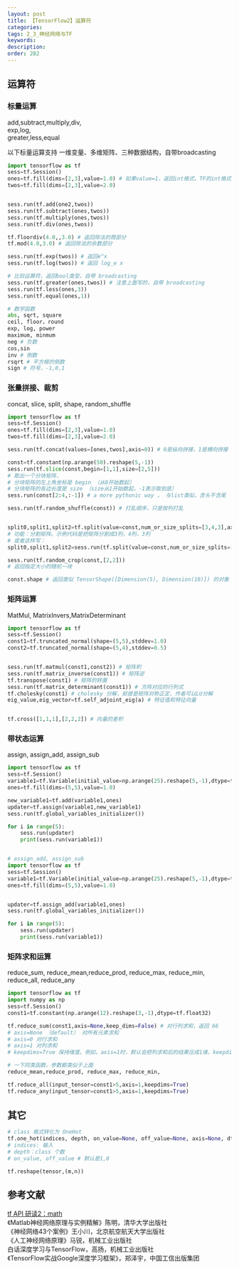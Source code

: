 ```yaml
---
layout: post
title: 【TensorFlow2】运算符
categories:
tags: 2_3_神经网络与TF
keywords:
description:
order: 282
---
```


## 运算符
### 标量运算
add,subtract,multiply,div,  
exp,log,  
greater,less,equal  


以下标量运算支持 一维变量、多维矩阵、三种数据结构，自带broadcasting
```py
import tensorflow as tf
sess=tf.Session()
ones=tf.fill(dims=[2,3],value=1.0) # 如果value=1，返回int格式，TF的int格式和float格式不能直接运算
twos=tf.fill(dims=[2,3],value=2.0)


sess.run(tf.add(one2,twos))
sess.run(tf.subtract(ones,twos))
sess.run(tf.multiply(ones,twos))
sess.run(tf.div(ones,twos))

tf.floordiv(4.0,,3.0) # 返回除法的商部分
tf.mod(4.0,3.0) # 返回除法的余数部分

sess.run(tf.exp(twos)) # 返回e^x
sess.run(tf.log(twos)) # 返回 log_e x

# 比较运算符，返回bool类型，自带 broadcasting
sess.run(tf.greater(ones,twos)) # 注意上面写的，自带 broadcasting
sess.run(tf.less(ones,3))
sess.run(tf.equal(ones,1))

# 数学函数
abs, sqrt, square
ceil, floor，round
exp, log, power
maximum, minmum
neg # 负数
cos,sin
inv # 倒数
rsqrt # 平方根的倒数
sign # 符号，-1,0,1
```

### 张量拼接、裁剪
concat, slice, split, shape, random_shuffle
```py
import tensorflow as tf
sess=tf.Session()
ones=tf.fill(dims=[2,3],value=1.0)
twos=tf.fill(dims=[2,3],value=2.0)

sess.run(tf.concat(values=[ones,twos],axis=0)) # 0是纵向拼接，1是横向拼接

const=tf.constant(np.arange(50).reshape(5,-1))
sess.run(tf.slice(const,begin=[1,1],size=[2,5]))
# 取出一个分块矩阵，
# 分块矩阵的左上角坐标是 begin （从0开始数起）
# 分块矩阵的各边长度是 size （size从1开始数起，-1表示取到底）
sess.run(const[2:4,:-1]) # a more pythonic way ， 与list类似，含头不含尾

sess.run(tf.random_shuffle(const)) # 打乱顺序，只是按列打乱


split0,split1,split2=tf.split(value=const,num_or_size_splits=[3,4,3],axis=1)
# 功能：分割矩阵。示例代码是把矩阵分割成3列，4列，3列
# 或者这样写：
split0,split1,split2=sess.run(tf.split(value=const,num_or_size_splits=[3,4,3],axis=1))

sess.run(tf.random_crop(const,[2,2]))
# 返回指定大小的随机一块

const.shape # 返回类似 TensorShape([Dimension(5), Dimension(10)]) 的对象
```


### 矩阵运算
MatMul, MatrixInvers,MatrixDeterminant
```py
import tensorflow as tf
sess=tf.Session()
const1=tf.truncated_normal(shape=(5,5),stddev=1.0)
const2=tf.truncated_normal(shape=(5,4),stddev=0.5)


sess.run(tf.matmul(const1,const2)) # 矩阵积
sess.run(tf.matrix_inverse(const1)) # 矩阵逆
tf.transpose(const1) # 矩阵的转置
sess.run(tf.matrix_determinant(const1)) # 方阵对应的行列式
tf.cholesky(const1) # cholesky 分解，前提是矩阵对称正定，作者可以LU分解
eig_value,eig_vector=tf.self_adjoint_eig(a) # 特征值和特征向量


tf.cross([1,1,1],[2,2,2]) # 向量的差积
```
### 带状态运算
assign, assign_add, assign_sub
```py
import tensorflow as tf
sess=tf.Session()
variable1=tf.Variable(initial_value=np.arange(25).reshape(5,-1),dtype=tf.float32)
ones=tf.fill(dims=(5,5),value=1.0)

new_variable1=tf.add(variable1,ones)
updater=tf.assign(variable1,new_variable1)
sess.run(tf.global_variables_initializer())

for i in range(5):
    sess.run(updater)
    print(sess.run(variable1))


# assign_add, assign_sub
import tensorflow as tf
sess=tf.Session()
variable1=tf.Variable(initial_value=np.arange(25).reshape(5,-1),dtype=tf.float32)
ones=tf.fill(dims=(5,5),value=1.0)


updater=tf.assign_add(variable1,ones)
sess.run(tf.global_variables_initializer())

for i in range(5):
    sess.run(updater)
    print(sess.run(variable1))
```


### 矩阵求和运算
reduce_sum, reduce_mean,reduce_prod, reduce_max, reduce_min,  
reduce_all, reduce_any
```py
import tensorflow as tf
import numpy as np
sess=tf.Session()
const1=tf.constant(np.arange(12).reshape(3,-1),dtype=tf.float32)

tf.reduce_sum(const1,axis=None,keep_dims=False) # 对行列求和，返回 66
# axis=None （default） 对所有元素求和
# axis=0 对行求和
# axis=1 对列求和
# keepdims=True 保持维度。例如，axis=1时，默认会把列求和后的结果压成1维，keepdims=True 保证结果的维度和 input_tensor 保持一致

# 一下同类函数，参数都类似于上面
reduce_mean,reduce_prod, reduce_max, reduce_min,

tf.reduce_all(input_tensor=const1>5,axis=1,keepdims=True)
tf.reduce_any(input_tensor=const1>5,axis=1,keepdims=True)
```

## 其它
```py
# class 格式转化为 OneHot
tf.one_hot(indices, depth, on_value=None, off_value=None, axis=None, dtype=None, name=None)
# indices: 输入
# depth：class 个数
# on_value, off_value # 默认是1,0
```

```
tf.reshape(tensor,(m,n))
```

## 参考文献
[tf API 研读2：math](https://blog.csdn.net/u014365862/article/details/77847410?locationNum=9&fps=1)  
《Matlab神经网络原理与实例精解》陈明，清华大学出版社   
《神经网络43个案例》王小川，北京航空航天大学出版社  
《人工神经网络原理》马锐，机械工业出版社  
白话深度学习与TensorFlow，高扬，机械工业出版社  
《TensorFlow实战Google深度学习框架》，郑泽宇，中国工信出版集团  
